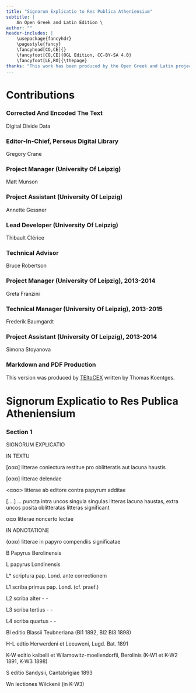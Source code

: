 ```yaml
---
title: "Signorum Explicatio to Res Publica Atheniensium"
subtitle: |
	An Open Greek and Latin Edition \ 
author: ""
header-includes: | 
	\usepackage{fancyhdr}
	\pagestyle{fancy}
	\fancyhead[CO,CE]{}
	\fancyfoot[CO,CE]{OGL Edition, CC-BY-SA 4.0}
	\fancyfoot[LE,RO]{\thepage}
thanks: "This work has been produced by the Open Greek and Latin project through the help of volunteers. See contributions for details."
...
```


# Contributions


### Corrected And Encoded The Text

Digital Divide Data  
  
### Editor-In-Chief, Perseus Digital Library

Gregory Crane  
  
### Project Manager (University Of Leipzig)

Matt Munson  
  
### Project Assistant (University Of Leipzig)

Annette Gessner  
  
### Lead Developer (University Of Leipzig)

Thibault Clérice  
  
### Technical Advisor

Bruce Robertson  
  
### Project Manager (University Of Leipzig), 2013-2014

Greta Franzini  
  
### Technical Manager (University Of Leipzig), 2013-2015

Frederik Baumgardt  
  
### Project Assistant (University Of Leipzig), 2013-2014

Simona Stoyanova  
  
### Markdown and PDF Production

This version was produced by [TEItoCEX](https://github.com/ThomasK81/TEItoCEX) written by Thomas Koentges.

# Signorum Explicatio to Res Publica Atheniensium

### Section 1

<pb n="xvi"/>
<head>SIGNORUM EXPLICATIO</head>
<p>IN TEXTU</p>
<p>[ααα] litterae coniectura restitue pro oblitteratis aut lacuna haustis </p>
<p>[ααα] litterae delendae</p>
<p>&#x003C;ααα&#x003E; litterae ab editore contra papyrum additae</p>
<p>[....] ... puncta intra uncos singula singulas litteras lacuna haustas, extra uncos posita
oblitteratas litteras significant</p>
<p>ααα litterae noncerto lectae</p>
<p>IN ADNOTATIONE</p>
<p>(ααα) litterae in papyro compendiis significatae</p>
<p>B Papyrus Berolinensis</p>
<p>L papyrus Londinensis</p>
<p>L* scriptura pap. Lond. ante correctionem</p>
<p>L1 scriba primus pap. Lond. (cf. praef.)</p>
<p>L2 scriba alter -	-</p>
<p>L3 scriba tertius -	-</p>
<p>L4 scriba quartus -	-</p>
<p>Bl editio Blassii Teubneriana (Bl1 1892, Bl2 Bl3 1898)</p>
<p>H-L edtio Herwerdeni et Leeuweni, Lugd. Bat. 1891</p>
<p>K-W editio kaibelii et Wilamowitz-moellendorfii, Berolinis (K-W1 et K-W2 1891,
K-W3 1898)</p>
<p>S editio Sandysii, Cantabrigiae 1893</p>
<p>Wn lectiones Wilckenii (in K-W3)</p>

